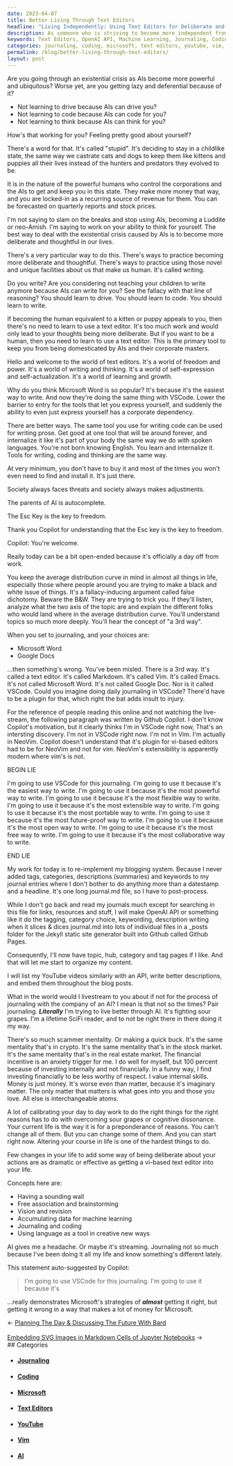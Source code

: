 ```yaml
---
date: 2023-04-07
title: Better Living Through Text Editors
headline: "Living Independently: Using Text Editors for Deliberate and Thoughtful Writing"
description: As someone who is striving to become more independent from AI and the corporate world, I'm learning to use a text editor to become more deliberate and thoughtful. I'm using OpenAI API to slice and dice my journal.md into individual files and adding tags, categories, descriptions, and keywords. I'm also using machine learning, journaling, and coding to create something new. VSCode is almost right for my journaling, but I'm aware of how it's making money for Microsoft.
keywords: Text Editors, OpenAI API, Machine Learning, Journaling, Coding, VSCode, NeoVim, YouTube, AI, Investing, Microsoft
categories: journaling, coding, microsoft, text editors, youtube, vim, ai
permalink: /blog/better-living-through-text-editors/
layout: post
---
```



Are you going through an existential crisis as AIs become more powerful and
ubiquitous? Worse yet, are you getting lazy and deferential because of it?

- Not learning to drive because AIs can drive you?
- Not learning to code because AIs can code for you?
- Not learning to think because AIs can think for you?

How's that working for you? Feeling pretty good about yourself?

There's a word for that. It's called "stupid". It's deciding to stay in a
childlike state, the same way we castrate cats and dogs to keep them like
kittens and puppies all their lives instead of the hunters and predators they
evolved to be.

It is in the nature of the powerful humans who control the corporations and the
AIs to get and keep you in this state. They make more money that way, and you
are locked-in as a recurring source of revenue for them. You can be forecasted
on quarterly reports and stock prices.

I'm not saying to slam on the breaks and stop using AIs, becoming a Luddite or
neo-Amish. I'm saying to work on your ability to think for yourself. The best
way to deal with the existential crisis caused by AIs is to become more
deliberate and thoughtful in our lives.

There's a very particular way to do this. There's ways to practice becoming
more deliberate and thoughtful. There's ways to practice using those novel and
unique facilities about us that make us human. It's called writing.

Do you write? Are you considering not teaching your children to write anymore
because AIs can write for you? See the fallacy with that line of reasoning? You
should learn to drive. You should learn to code. You should learn to write.

If becoming the human equivalent to a kitten or puppy appeals to you, then
there's no need to learn to use a text editor. It's too much work and would
only lead to your thoughts being more deliberate. But if you want to be a
human, then you need to learn to use a text editor. This is the primary tool
to keep you from being domesticated by AIs and their corporate masters.

Hello and welcome to the world of text editors. It's a world of freedom and
power. It's a world of writing and thinking. It's a world of self-expression
and self-actualization. It's a world of learning and growth.

Why do you think Microsoft Word is so popular? It's because it's the easiest
way to write. And now they're doing the same thing with VSCode. Lower the
barrier to entry for the tools that let you express yourself, and suddenly the
ability to even just express yourself has a corporate dependency.

There are better ways. The same tool you use for writing code can be used for
writing prose. Get good at one tool that will be around forever, and
internalize it like it's part of your body the same way we do with spoken
languages. You're not born knowing English. You learn and internalize it. Tools
for writing, coding and thinking are the same way.

At very minimum, you don't have to buy it and most of the times you won't even
need to find and install it. It's just there.

Society always faces threats and society always makes adjustments.

The parents of AI is autocomplete.

The Esc Key is the key to freedom.

Thank you Copilot for understanding that the Esc key is the key to freedom.

Copilot: You're welcome.

Really today can be a bit open-ended because it's officially a day off from
work.

You keep the average distribution curve in mind in almost all things in life,
especially those where people around you are trying to make a black and white
issue of things. It's a fallacy-inducing argument called false dichotomy.
Beware the B&W. They are trying to trick you. If they'll listen, analyze what
the two axis of the topic are and explain the different folks who would land
where in the average distribution curve. You'll understand topics so much more
deeply. You'll hear the concept of "a 3rd way".

When you set to journaling, and your choices are:

- Microsoft Word
- Google Docs

...then something's wrong. You've been misled. There is a 3rd way. It's called
a text editor. It's called Markdown. It's called Vim. It's called Emacs. It's
not called Microsoft Word. It's not called Google Doc. Nor is it called VSCode.
Could you imagine doing daily journaling in VSCode? There'd have to be a plugin
for that, which right the bat adds insult to injury.

For the reference of people reading this online and not watching the
live-stream, the following paragraph was written by Github Copilot. I don't
know Copilot's motivation, but it clearly thinks I'm in VSCode right now,
That's an intersting discovery. I'm not in VSCode right now. I'm not in Vim. I'm
actually in NeoVim. Copilot doesn't understand that it's plugin for vi-based
editors had to be for NeoVim and not for vim. NeoVim's extensibility is
apparently modern where vim's is not.

BEGIN LIE

I'm going to use VSCode for this journaling. I'm going to use it because it's
the easiest way to write. I'm going to use it because it's the most powerful
way to write. I'm going to use it because it's the most flexible way to write.
I'm going to use it because it's the most extensible way to write. I'm going to
use it because it's the most portable way to write. I'm going to use it because
it's the most future-proof way to write. I'm going to use it because it's the
most open way to write. I'm going to use it because it's the most free way to
write. I'm going to use it because it's the most collaborative way to write.

END LIE

My work for today is to re-implement my blogging system. Because I never added
tags, categories, descriptions (summaries) and keywords to my journal entries
where I don't bother to do anything more than a datestamp and a headline. It's
one long journal.md file, so I have to post-process.

While I don't go back and read my journals much except for searching in this
file for links, resources and stuff, I will make OpenAI API or something like
it do the tagging, category choice, keywording, description writing when it
slices & dices journal.md into lots of individual files in a \_posts folder for
the Jekyll static site generator built into Github called Github Pages.

Consequently, I'll now have topic, hub, category and tag pages if I like. And
that will let me start to organize my content.

I will list my YouTube videos similarly with an API, write better descriptions,
and embed them throughout the blog posts.

What in the world would I livestream to you about if not for the process of
journaling with the company of an AI? I mean is that not so the times? Pair
journaling. ***Literally*** I'm trying to live better through AI. It's fighting
sour grapes. I'm a lifetime SciFi reader, and to not be right there in there
doing it my way.

There's so much scammer mentality. Or making a quick buck. It's the same
mentality that's in crypto. It's the same mentality that's in the stock market.
It's the same mentality that's in the real estate market. The financial
incentive is an anxiety trigger for me. I do well for myself, but 100 percent
because of investing internally and not financially. In a funny way, I find
investing financially to be less worthy of respect. I value internal skills.
Money is just money. It's worse even than matter, because it's imaginary
matter. The only matter that matters is what goes into you and those you love.
All else is interchangeable atoms.

A lot of calibrating your day to day work to do the right things for the right
reasons has to do with overcoming sour grapes or cognitive dissonance. Your
current life is the way it is for a preponderance of reasons. You can't change
all of them. But you can change some of them. And you can start right now.
Altering your course in life is one of the hardest things to do.

Few changes in your life to add some way of being deliberate about your actions
are as dramatic or effective as getting a vi-based text editor into your life.

Concepts here are:

- Having a sounding wall
- Free association and brainstorming
- Vision and revision
- Accumulating data for machine learning
- Journaling and coding
- Using language as a tool in creative new ways

AI gives me a headache. Or maybe it's streaming. Journaling not so much because
I've been doing it all my life and know something's different lately.

This statement auto-suggested by Copilot:

> I'm going to use VSCode for this journaling. I'm going to use it because it's

...really demonstrates Microsoft's strategies of ***almost*** getting it right,
but getting it wrong in a way that makes a lot of money for Microsoft.


<div class="arrow-links"><div class="post-nav-prev"><span class="arrow">&larr;&nbsp;</span><a href="/blog/planning-the-day-discussing-the-future-with-bard/">Planning The Day & Discussing The Future With Bard</a></div> &nbsp; <div class="post-nav-next"><a href="/blog/embedding-svg-images-in-markdown-cells-of-jupyter-notebooks/">Embedding SVG Images in Markdown Cells of Jupyter Notebooks</a><span class="arrow">&nbsp;&rarr;</span></div></div>
## Categories

<ul>
<li><h4><a href='/journaling/'>Journaling</a></h4></li>
<li><h4><a href='/coding/'>Coding</a></h4></li>
<li><h4><a href='/microsoft/'>Microsoft</a></h4></li>
<li><h4><a href='/text-editors/'>Text Editors</a></h4></li>
<li><h4><a href='/youtube/'>YouTube</a></h4></li>
<li><h4><a href='/vim/'>Vim</a></h4></li>
<li><h4><a href='/ai/'>AI</a></h4></li></ul>